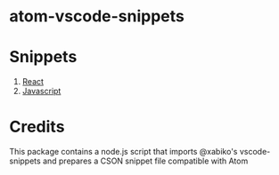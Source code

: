 # atom-vscode-snippets

# Snippets

1. [React](https://github.com/xabikos/vscode-react#Snippets)
2. [Javascript](https://github.com/xabikos/vscode-javascript#Snippets)

# Credits

This package contains a node.js script that imports @xabiko's vscode-snippets and prepares a CSON snippet file compatible with Atom
